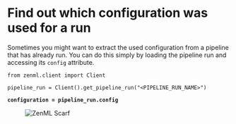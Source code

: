 # Find out which configuration was used for a run

Sometimes you might want to extract the used configuration from a pipeline that has already run. You can do this simply by loading the pipeline run and accessing its `config` attribute.

<pre class="language-python"><code class="lang-python">from zenml.client import Client

pipeline_run = Client().get_pipeline_run("&#x3C;PIPELINE_RUN_NAME>")

<strong>configuration = pipeline_run.config
</strong></code></pre>

<figure><img src="https://static.scarf.sh/a.png?x-pxid=f0b4f458-0a54-4fcd-aa95-d5ee424815bc" alt="ZenML Scarf"><figcaption></figcaption></figure>
